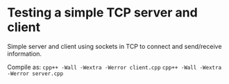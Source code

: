 # Testing a simple TCP server and client

Simple server and client using sockets in TCP to connect and send/receive information.

Compile as:
 `cpp++ -Wall -Wextra -Werror client.cpp`
 `cpp++ -Wall -Wextra -Werror server.cpp`
